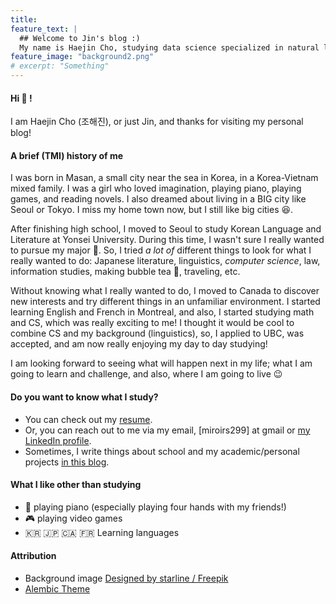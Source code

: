 ```yaml
---
title: 
feature_text: |
  ## Welcome to Jin's blog :)
  My name is Haejin Cho, studying data science specialized in natural language processing.
feature_image: "background2.png"
# excerpt: "Something"
---
```


#### Hi 👋 !
I am Haejin Cho (조해진), or just Jin, and thanks for visiting my personal blog!

#### A brief (TMI) history of me
I was born in Masan, a small city near the sea in Korea, in a Korea-Vietnam mixed family. I was a girl who loved imagination, playing piano, playing games, and reading novels. I also dreamed about living in a BIG city like Seoul or Tokyo. I miss my home town now, but I still like big cities 😆.

After finishing high school, I moved to Seoul to study Korean Language and Literature at Yonsei University. During this time, I wasn't sure I really wanted to pursue my major 🤔. So, I tried *a lot of* different things to look for what I really wanted to do: Japanese literature, linguistics, *computer science*, law, information studies, making bubble tea 🧋, traveling, etc.

Without knowing what I really wanted to do, I moved to Canada to discover new interests and try different things in an unfamiliar environment. I started learning English and French in Montreal, and also, I started studying math and CS, which was really exciting to me! I thought it would be cool to combine CS and my background (linguistics), so, I applied to UBC, was accepted, and am now really enjoying my day to day studying!

I am looking forward to seeing what will happen next in my life; what I am going to learn and challenge, and also, where I am going to live 😉

#### Do you want to know what I study?

- You can check out my [resume](https://github.com/jinjin-tonic/jinjin-tonic.github.io/blob/main/resume.pdf).
- Or, you can reach out to me via my email, [miroirs299] at gmail or [my LinkedIn profile](https://www.linkedin.com/in/haejin-cho-220a3a1b2/).
- Sometimes, I write things about school and my academic/personal projects [in this blog](https://jinjin-tonic.github.io/blog/).

#### What I like other than studying

- 🎹 playing piano (especially playing four hands with my friends!)
- 🎮 playing video games
- 🇰🇷 🇯🇵 🇨🇦 🇫🇷 Learning languages


#### Attribution
- Background image <a href="http://www.freepik.com">Designed by starline / Freepik</a>
- [Alembic Theme](https://darn.es/)